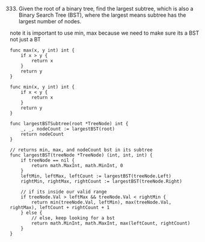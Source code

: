 333. Given the root of a binary tree, find the largest subtree, which is also a Binary Search Tree (BST), where the largest means subtree has the largest number of nodes.

note it is important to use min, max because we need to make sure its a BST not just a BT
```
func max(x, y int) int {
    if x > y {
        return x
    }
    return y
}

func min(x, y int) int {
    if x < y {
        return x
    }
    return y
}

func largestBSTSubtree(root *TreeNode) int {
    _, _, nodeCount := largestBST(root)
    return nodeCount   
}

// returns min, max, and nodeCount bst in its subtree
func largestBST(treeNode *TreeNode) (int, int, int) {
    if treeNode == nil {
        return math.MaxInt, math.MinInt, 0
    }
    leftMin, leftMax, leftCount := largestBST(treeNode.Left)
    rightMin, rightMax, rightCount := largestBST(treeNode.Right)
    
    // if its inside our valid range
    if treeNode.Val > leftMax && treeNode.Val < rightMin {
        return min(treeNode.Val, leftMin), max(treeNode.Val, rightMax), leftCount + rightCount + 1
    } else {
        // else, keep looking for a bst
        return math.MinInt, math.MaxInt, max(leftCount, rightCount)
    }
}
```